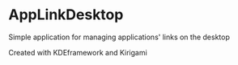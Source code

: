 # AppLinkDesktop
Simple application for managing applications' links on the desktop

Created with KDEframework and Kirigami
